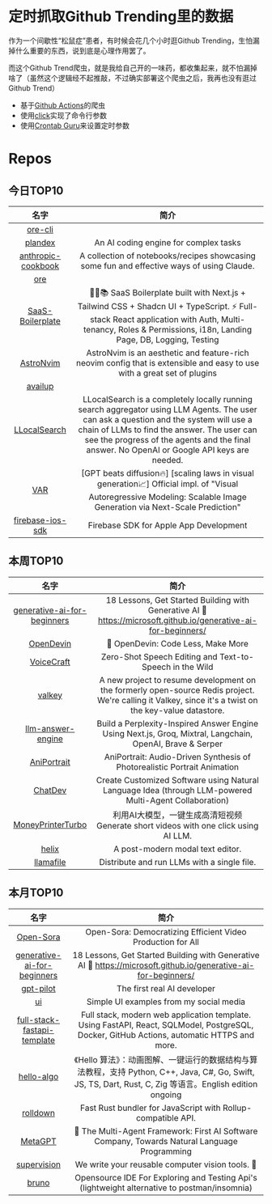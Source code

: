 # 定时抓取Github Trending里的数据

作为一个间歇性“松鼠症”患者，有时候会花几个小时逛Github Trending，生怕漏掉什么重要的东西，说到底是心理作用罢了。

而这个Github Trend爬虫，就是我给自己开的一味药，都收集起来，就不怕漏掉啥了（虽然这个逻辑经不起推敲，不过确实部署这个爬虫之后，我再也没有逛过Github Trend）

* 基于[Github Actions](https://docs.github.com/en/actions)的爬虫
* 使用[click](https://github.com/pallets/click)实现了命令行参数
* 使用[Crontab Guru](https://crontab.guru/)来设置定时参数

# Repos
## 今日TOP10 
<!-- START OF DAILY_TOP10_REPOS -->
| 名字 | 简介 |
| :----: | :----: |
| [ore-cli](https://github.com/HardhatChad/ore-cli) |  |
| [plandex](https://github.com/plandex-ai/plandex) | An AI coding engine for complex tasks |
| [anthropic-cookbook](https://github.com/anthropics/anthropic-cookbook) | A collection of notebooks/recipes showcasing some fun and effective ways of using Claude. |
| [ore](https://github.com/HardhatChad/ore) |  |
| [SaaS-Boilerplate](https://github.com/ixartz/SaaS-Boilerplate) | 🚀🎉📚 SaaS Boilerplate built with Next.js + Tailwind CSS + Shadcn UI + TypeScript. ⚡️ Full-stack React application with Auth, Multi-tenancy, Roles & Permissions, i18n, Landing Page, DB, Logging, Testing |
| [AstroNvim](https://github.com/AstroNvim/AstroNvim) | AstroNvim is an aesthetic and feature-rich neovim config that is extensible and easy to use with a great set of plugins |
| [availup](https://github.com/availproject/availup) |  |
| [LLocalSearch](https://github.com/nilsherzig/LLocalSearch) | LLocalSearch is a completely locally running search aggregator using LLM Agents. The user can ask a question and the system will use a chain of LLMs to find the answer. The user can see the progress of the agents and the final answer. No OpenAI or Google API keys are needed. |
| [VAR](https://github.com/FoundationVision/VAR) | [GPT beats diffusion🔥] [scaling laws in visual generation📈] Official impl. of "Visual Autoregressive Modeling: Scalable Image Generation via Next-Scale Prediction" |
| [firebase-ios-sdk](https://github.com/firebase/firebase-ios-sdk) | Firebase SDK for Apple App Development |
<!-- END OF DAILY_TOP10_REPOS -->

## 本周TOP10
<!-- START OF WEEKLY_TOP10_REPOS -->
| 名字 | 简介 |
| :----: | :----: |
| [generative-ai-for-beginners](https://github.com/microsoft/generative-ai-for-beginners) | 18 Lessons, Get Started Building with Generative AI 🔗 https://microsoft.github.io/generative-ai-for-beginners/ |
| [OpenDevin](https://github.com/OpenDevin/OpenDevin) | 🐚 OpenDevin: Code Less, Make More |
| [VoiceCraft](https://github.com/jasonppy/VoiceCraft) | Zero-Shot Speech Editing and Text-to-Speech in the Wild |
| [valkey](https://github.com/valkey-io/valkey) | A new project to resume development on the formerly open-source Redis project. We're calling it Valkey, since it's a twist on the key-value datastore. |
| [llm-answer-engine](https://github.com/developersdigest/llm-answer-engine) | Build a Perplexity-Inspired Answer Engine Using Next.js, Groq, Mixtral, Langchain, OpenAI, Brave & Serper |
| [AniPortrait](https://github.com/Zejun-Yang/AniPortrait) | AniPortrait: Audio-Driven Synthesis of Photorealistic Portrait Animation |
| [ChatDev](https://github.com/OpenBMB/ChatDev) | Create Customized Software using Natural Language Idea (through LLM-powered Multi-Agent Collaboration) |
| [MoneyPrinterTurbo](https://github.com/harry0703/MoneyPrinterTurbo) | 利用AI大模型，一键生成高清短视频 Generate short videos with one click using AI LLM. |
| [helix](https://github.com/helix-editor/helix) | A post-modern modal text editor. |
| [llamafile](https://github.com/Mozilla-Ocho/llamafile) | Distribute and run LLMs with a single file. |
<!-- END OF WEEKLY_TOP10_REPOS -->

## 本月TOP10
<!-- START OF MONTHLY_TOP10_REPOS -->
| 名字 | 简介 |
| :----: | :----: |
| [Open-Sora](https://github.com/hpcaitech/Open-Sora) | Open-Sora: Democratizing Efficient Video Production for All |
| [generative-ai-for-beginners](https://github.com/microsoft/generative-ai-for-beginners) | 18 Lessons, Get Started Building with Generative AI 🔗 https://microsoft.github.io/generative-ai-for-beginners/ |
| [gpt-pilot](https://github.com/Pythagora-io/gpt-pilot) | The first real AI developer |
| [ui](https://github.com/atherosai/ui) | Simple UI examples from my social media |
| [full-stack-fastapi-template](https://github.com/tiangolo/full-stack-fastapi-template) | Full stack, modern web application template. Using FastAPI, React, SQLModel, PostgreSQL, Docker, GitHub Actions, automatic HTTPS and more. |
| [hello-algo](https://github.com/krahets/hello-algo) | 《Hello 算法》：动画图解、一键运行的数据结构与算法教程，支持 Python, C++, Java, C#, Go, Swift, JS, TS, Dart, Rust, C, Zig 等语言。English edition ongoing |
| [rolldown](https://github.com/rolldown/rolldown) | Fast Rust bundler for JavaScript with Rollup-compatible API. |
| [MetaGPT](https://github.com/geekan/MetaGPT) | 🌟 The Multi-Agent Framework: First AI Software Company, Towards Natural Language Programming |
| [supervision](https://github.com/roboflow/supervision) | We write your reusable computer vision tools. 💜 |
| [bruno](https://github.com/usebruno/bruno) | Opensource IDE For Exploring and Testing Api's (lightweight alternative to postman/insomnia) |
<!-- END OF MONTHLY_TOP10_REPOS -->
